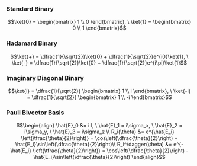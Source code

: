 ### Standard Binary
$$\ket{0} = \begin{bmatrix} 1 \\ 0 \end{bmatrix}, \ \ket{1} = \begin{bmatrix} 0 \\ 1 \end{bmatrix}$$
### Hadamard Binary
$$\ket{+} = \dfrac{1}{\sqrt{2}}\ket{0} + \dfrac{1}{\sqrt{2}}e^{i0}\ket{1}, \ \ket{-} = \dfrac{1}{\sqrt{2}}\ket{0} + \dfrac{1}{\sqrt{2}}e^{i\pi}\ket{1}$$
### Imaginary Diagonal Binary
$$\ket{i} = \dfrac{1}{\sqrt{2}} \begin{bmatrix} 1 \\ i \end{bmatrix}, \ \ket{-i} = \dfrac{1}{\sqrt{2}} \begin{bmatrix} 1 \\ -i \end{bmatrix}$$
### Pauli Bivector Basis
$$\begin{align}
\hat{E}_0 &= i I, \ \hat{E}_1 = i\sigma_x, \ \hat{E}_2 = i\sigma_y, \ \hat{E}_3 = i\sigma_z \\
R_i(\theta) &= e^{\hat{E_i} \left(\tfrac{\theta}{2}\right)} = \cos\left(\dfrac{\theta}{2}\right) + \hat{E_i}\sin\left(\dfrac{\theta}{2}\right)\\
R_i^\dagger(\theta) &= e^{-\hat{E_i} \left(\tfrac{\theta}{2}\right)} = \cos\left(\dfrac{\theta}{2}\right) - \hat{E_i}\sin\left(\dfrac{\theta}{2}\right)
\end{align}$$
